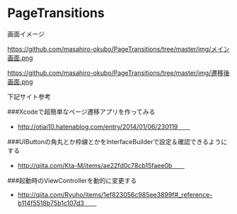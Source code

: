 # PageTransitions　　

画面イメージ　　

https://github.com/masahiro-okubo/PageTransitions/tree/master/img/メイン画面.png

https://github.com/masahiro-okubo/PageTransitions/tree/master/img/遷移後画面.png


下記サイト参考　　

###Xcodeで超簡単なページ遷移アプリを作ってみる　　
- http://otiai10.hatenablog.com/entry/2014/01/06/230119　　

###UIButtonの角丸とか枠線とかをInterfaceBuilderで設定＆確認できるようにする　　
- http://qiita.com/Kta-M/items/ae22fd0c78cb15faee0b　　

###起動時のViewControllerを動的に変更する　　
- http://qiita.com/Ryuho/items/1ef823056c985ee3899f#_reference-b114f5518b75b1c107d3　　
